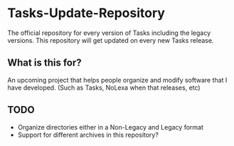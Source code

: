 # Tasks-Update-Repository
The official repository for every version of Tasks including the legacy versions. This repository will get updated on every new Tasks release.

## What is this for?
An upcoming project that helps people organize and modify software that I have developed. (Such as Tasks, NoLexa when that releases, etc)

## TODO
- Organize directories either in a Non-Legacy and Legacy format
- Support for different archives in this repository?
